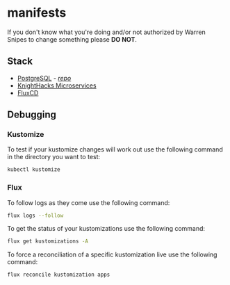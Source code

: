 # manifests
If you don't know what you're doing and/or not authorized by Warren Snipes to change something please **DO NOT**.

## Stack

- [PostgreSQL](https://www.postgresql.org/) - [_repo_](https://github.com/bitnami/charts/tree/master/bitnami/postgresql)
- [KnightHacks Microservices](https://github.com/KnightHacks/knighthacks_backend)
- [FluxCD](https://fluxcd.io/)

## Debugging

### Kustomize
To test if your kustomize changes will work out use the following command in the directory you want to test:
```bash
kubectl kustomize
```

### Flux
To follow logs as they come use the following command:
```bash
flux logs --follow
```

To get the status of your kustomizations use the following command:
```bash
flux get kustomizations -A
```

To force a reconciliation of a specific kustomization live use the following command:
```bash
flux reconcile kustomization apps
```
